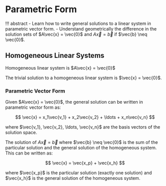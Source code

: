 # Parametric Form

!!! abstract
    - Learn how to write general solutions to a linear system in parametric vector form.
    - Understand geometrically the difference in the solution sets of $A\vec{x} = \vec{0}$ and $A\vec{x} = \vec{b}$ if $\vec{b} \neq \vec{0}$.

## Homogeneous Linear Systems

Homogeneous linear system is $A\vec{x} = \vec{0}$

The trivial solution to a homogeneous linear system is $\vec{x} = \vec{0}$.

### Parametric Vector Form

Given $A\vec{x} = \vec{0}$, the general solution can be written in parametric vector form as:

$$
\vec{x} = x_1\vec{v_1} + x_2\vec{v_2} + \ldots + x_n\vec{v_n}
$$

where $\vec{v_1}, \vec{v_2}, \ldots, \vec{v_n}$ are the basis vectors of the solution space.

The solution of $A\vec{x} = \vec{b}$ where $\vec{b} \neq \vec{0}$ is the sum of the particular solution and the general solution of the homogeneous system. This can be written as:

$$
\vec{x} = \vec{x_p} + \vec{x_h}
$$

where $\vec{x_p}$ is the particular solution (exactly one solution) and $\vec{x_h}$ is the general solution of the homogeneous system.